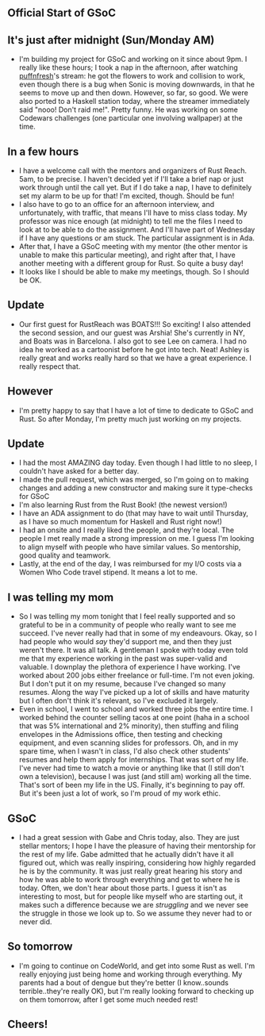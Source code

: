 ## Official Start of GSoC

## It's just after midnight (Sun/Monday AM)
- I'm building my project for GSoC and working on it since about 9pm. I really like these hours; I took a nap in the afternoon, after watching 
  [puffnfresh](https://github.com/puffnfresh/sonic2)'s stream: he got the flowers to work and collision to work, even though there is a bug when 
  Sonic is moving downwards, in that he seems to move up and then down. However, so far, so good.
  We were also ported to a Haskell station today, where the streamer immediately said "nooo! Don't raid me!".
  Pretty funny. He was working on some Codewars challenges (one particular one involving wallpaper) at the time.
  
## In a few hours
- I have a welcome call with the mentors and organizers of Rust Reach. 5am, to be precise. I haven't decided yet if I'll take a brief nap or just work through until the call yet. But if I do take a nap, I have to definitely set my 
  alarm to be up for that! I'm excited, though. Should be fun!
- I also have to go to an office for an afternoon interview, and unfortunately, with traffic, that means I'll have to miss class today.
  My professor was nice enough (at midnight) to tell me the files I need to look at to be able to do the assignment.
  And I'll have part of Wednesday if I have any questions or am stuck. The particular assignment is in Ada.
- After that, I have a GSoC meeting with my mentor (the other mentor is unable to make this particular meeting), 
  and right after that, I have another meeting with a different group for Rust. So quite a busy day!
- It looks like I should be able to make my meetings, though. So I should be OK. 

## Update
- Our first guest for RustReach was BOATS!!! So exciting! I also attended the second session, and our guest was Arshia!
  She's currently in NY, and Boats was in Barcelona. I also got to see Lee on camera. I had no idea he worked as a cartoonist
  before he got into tech. Neat! Ashley is really great and works really hard so that we have a great experience. I really respect that.
  
## However
- I'm pretty happy to say that I have a lot of time to dedicate to GSoC and Rust. So after Monday, I'm pretty much
  just working on my projects. 
  
## Update
- I had the most AMAZING day today. Even though I had little to no sleep, I couldn't have asked for a better day.
- I made the pull request, which was merged, so I'm going on to making changes and adding a new constructor and making sure 
  it type-checks for GSoC
- I'm also learning Rust from the Rust Book! (the newest version!)
- I have an ADA assignment to do (that may have to wait until Thursday, as I have so much momentum for Haskell and Rust right now!)
- I had an onsite and I really liked the people, and they're local. The people I met really made a strong impression on me.
  I guess I'm looking to align myself with people who have similar values. So mentorship, good quality and teamwork.
- Lastly, at the end of the day, I was reimbursed for my I/O costs via a Women Who Code travel stipend. It means a lot to me.
  
## I was telling my mom
- So I was telling my mom tonight that I feel really supported and so grateful to be in a community of people who really want
  to see me succeed. I've never really had that in some of my endeavours. Okay, so I had people who would *say* they'd support 
  me, and then they just weren't there. It was all talk. A gentleman I spoke with today even told me that my experience working 
  in the past was super-valid and valuable. I downplay the plethora of experience I have working. I've worked about 200 jobs either
  freelance or full-time. I'm not even joking. But I don't put it on my resume, because I've changed so many resumes. Along the way
  I've picked up a lot of skills and have maturity but I often don't think it's relevant, so I've excluded it largely. 
- Even in school, I went to school and worked three jobs the entire time. I worked behind the counter selling tacos at one point
(haha in a school that was 5% international and 2% minority), then stuffing and filing envelopes in the Admissions office, then
testing and checking equipment, and even scanning slides for professors. Oh, and in my spare time, when I wasn't in class, I'd 
also check other students' resumes and help them apply for internships. That was sort of my life. 
I've never had time to watch a movie or anything like that (I still don't own a television),
  because I was just (and still am) working all the time. That's sort of been my life in the US. Finally, it's beginning to pay off.
  But it's been just a lot of work, so I'm proud of my work ethic. 
  
## GSoC
- I had a great session with Gabe and Chris today, also. They are just stellar mentors; I hope I have the pleasure of having their 
  mentorship for the rest of my life. Gabe admitted that he actually didn't have it all figured out, which was really inspiring,
  considering how highly regarded he is by the community. It was just really great hearing his story and how he was able to work
  through everything and get to where he is today. Often, we don't hear about those parts. I guess it isn't as interesting to most,
  but for people like myself who are starting out, it makes such a difference because we are *struggling* and we never see the struggle
  in those we look up to. So we assume they never had to or never did. 
  
## So tomorrow
- I'm going to continue on CodeWorld, and get into some Rust as well. I'm really enjoying just being home and working through everything. My parents had a bout of dengue but they're better (I know..sounds terrible..they're really OK), but I'm really looking
forward to checking up on them tomorrow, after I get some much needed rest! 

## Cheers!
  
